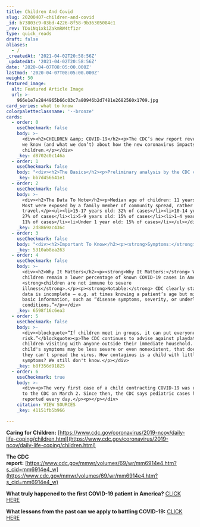 ```yaml
---
title: Children And Covid
slug: 20200407-children-and-covid
_id: b73803c9-03bd-4226-8f58-9b36305084c1
_rev: TDo1Nq1xkiZakmRW4tf1zr
type: quick_reads
draft: false
aliases:
  - /
_createdAt: '2021-04-02T20:58:56Z'
_updatedAt: '2021-04-02T20:58:56Z'
date: '2020-04-07T08:05:00.000Z'
lastmod: '2020-04-07T08:05:00.000Z'
weight: 50
featured_image:
  alt: Featured Article Image
  url: >-
    966e1e7e2844965b66c03c7a80946b2d7481e2682560x1709.jpg
card_series: what to know
colorpaletteclassname: '--bronze'
cards:
  - order: 0
    useCheckmark: false
    body: >-
      <div><h2>CHILDREN &amp; COVID-19</h2><p>The CDC’s new report reveals what
      we know (and what we don’t) about how the new coronavirus impacts our
      children.</p></div>
    _key: d8702c0c146a
  - order: 1
    useCheckmark: false
    body: "<div><h2>The Basics</h2><p>Preliminary analysis by the CDC covers COVID-19 data for a roughly 6-week period from mid-February to April.</p><p>Out of nearly 150,000 cases, <strong>less than 2%</strong>\_children or teens under 18 years old (2,572 patients).</p><p>Three children with COVID-19 died. Investigation still ongoing to confirm COVID-19 as the specific cause of death.</p><p><br></p></div>"
    _key: bb7d456641e1
  - order: 2
    useCheckmark: false
    body: >-
      <div><h2>The Data To Note</h2><p>Median age of children: 11 years old.
      Most were exposed by a family member of community spread, rather than
      travel.</p><ul><li>15-17 years old: 32% of cases</li><li>10-14 years old:
      27% of cases</li><li>5-9 years old: 15% of cases</li><li>1-4 years old:
      11% of cases</li><li>Under 1 year old: 15% of cases</li></ul></div>
    _key: 2d8869ac436c
  - order: 3
    useCheckmark: false
    body: "<div><h2>Important To Know</h2><p><strong>Symptoms:</strong> 93% of adults with COVID-19 report fever, cough, or shortness of breath, while <strong>only 73% of children with COVID-19 do.</strong></p><p>Children and teens experience <strong>less</strong>\_<strong>severe illness</strong> and <strong>lower hospitalization rates</strong> compared to other age groups.</p></div>"
    _key: 5310ab8ea263
  - order: 4
    useCheckmark: false
    body: >-
      <div><h2>Why It Matters</h2><p><strong>Why It Matters:</strong> While
      children remain a lower percentage of known COVID-19 cases in America,
      <strong>children are not immune to severe
      illness</strong>.</p><p><strong>Notable:</strong> CDC clearly states their
      data is incomplete – e.g. at times knowing a patient’s age but missing
      basic information, such as “disease symptoms, severity, or underlying
      conditions.”</p></div>
    _key: 6598f16c6ea3
  - order: 5
    useCheckmark: false
    body: >-
      <div><blockquote>“If children meet in groups, it can put everyone at
      risk.”</blockquote><p>The CDC continues to advise against playdates and
      children visiting with anyone outside their immediate household. While a
      child's symptoms may be less severe or even nonexistent, that doesn't mean
      they can't spread the virus. How contagious is a child with little or no
      symptoms? We still don't know.</p></div>
    _key: b8f356d91825
  - order: 6
    useCheckmark: true
    body: >-
      <div><p>The very first case of a child contracting COVID-19 was reported
      to the CDC on March 2. Since then, the CDC says pediatric cases have been
      reported every day.</p><p></p></div>
    citation: VIEW SOURCES
    _key: 41151fb5b966

---
```

**Caring for Children:** [https://www.cdc.gov/coronavirus/2019-ncov/daily-life-coping/children.html](https://www.cdc.gov/coronavirus/2019-ncov/daily-life-coping/children.html)

**The CDC report:** [https://www.cdc.gov/mmwr/volumes/69/wr/mm6914e4.htm?s_cid=mm6914e4_w](https://www.cdc.gov/mmwr/volumes/69/wr/mm6914e4.htm?s_cid=mm6914e4_w)

**What truly happened to the first COVID-19 patient in America?** [CLICK HERE](https://smarthernews.com/covid-19-the-first-us-case-of-coronavirus/)

**What lessons from the past can we apply to battling COVID-19:** [CLICK HERE](https://smarthernews.com/comparing-the-flu-response/)